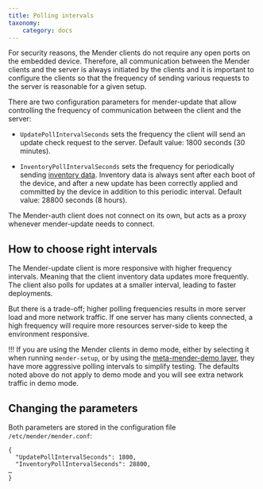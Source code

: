 ```yaml
---
title: Polling intervals
taxonomy:
    category: docs
---
```


For security reasons, the Mender clients do not require any open ports on the
embedded device. Therefore, all communication between the Mender clients and the
server is always initiated by the clients and it is important to configure the
clients so that the frequency of sending various requests to the server is
reasonable for a given setup.

There are two configuration parameters for mender-update that allow controlling the
frequency of communication between the client and the server:

* `UpdatePollIntervalSeconds` sets the frequency the client will send an update check request to the server.
Default value: 1800 seconds (30 minutes).

* `InventoryPollIntervalSeconds` sets the frequency for periodically sending [inventory data](../../04.Inventory/docs.md).
Inventory data is always sent after each boot of the device, and after a new update has been
correctly applied and committed by the device in addition to this periodic interval.
Default value: 28800 seconds (8 hours).

The Mender-auth client does not connect on its own, but acts as a proxy whenever mender-update needs
to connect.

## How to choose right intervals

The Mender-update client is more responsive with higher frequency intervals. Meaning
that the client inventory data updates more frequently. The client also polls
for updates at a smaller interval, leading to faster deployments.

But there is a trade-off; higher polling frequencies results in more server load and more network
traffic. If one server has many clients connected, a high frequency will require more resources
server-side to keep the environment responsive.

!!! If you are using the Mender clients in demo mode, either by selecting it when running `mender-setup`, or by using the [meta-mender-demo layer](../../../05.Operating-System-updates-Yocto-Project/03.Build-for-demo/docs.md), they have more aggressive polling intervals to simplify testing. The defaults noted above do not apply to demo mode and you will see extra network traffic in demo mode.


## Changing the parameters

Both parameters are stored in the configuration file `/etc/mender/mender.conf`:

```
{
  "UpdatePollIntervalSeconds": 1800,
  "InventoryPollIntervalSeconds": 28800,
…
}
```

